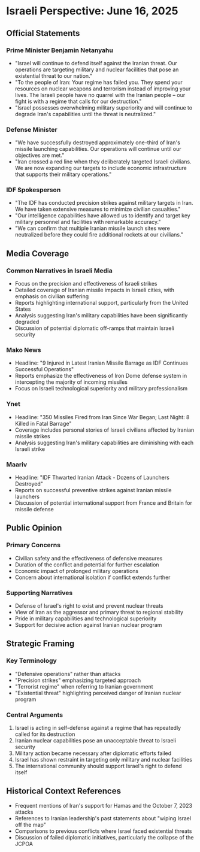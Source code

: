 # Israeli Perspective: June 16, 2025

## Official Statements

### Prime Minister Benjamin Netanyahu
- "Israel will continue to defend itself against the Iranian threat. Our operations are targeting military and nuclear facilities that pose an existential threat to our nation."
- "To the people of Iran: Your regime has failed you. They spend your resources on nuclear weapons and terrorism instead of improving your lives. The Israeli people have no quarrel with the Iranian people – our fight is with a regime that calls for our destruction."
- "Israel possesses overwhelming military superiority and will continue to degrade Iran's capabilities until the threat is neutralized."

### Defense Minister
- "We have successfully destroyed approximately one-third of Iran's missile launching capabilities. Our operations will continue until our objectives are met."
- "Iran crossed a red line when they deliberately targeted Israeli civilians. We are now expanding our targets to include economic infrastructure that supports their military operations."

### IDF Spokesperson
- "The IDF has conducted precision strikes against military targets in Iran. We have taken extensive measures to minimize civilian casualties."
- "Our intelligence capabilities have allowed us to identify and target key military personnel and facilities with remarkable accuracy."
- "We can confirm that multiple Iranian missile launch sites were neutralized before they could fire additional rockets at our civilians."

## Media Coverage

### Common Narratives in Israeli Media
- Focus on the precision and effectiveness of Israeli strikes
- Detailed coverage of Iranian missile impacts in Israeli cities, with emphasis on civilian suffering
- Reports highlighting international support, particularly from the United States
- Analysis suggesting Iran's military capabilities have been significantly degraded
- Discussion of potential diplomatic off-ramps that maintain Israeli security

### Mako News
- Headline: "9 Injured in Latest Iranian Missile Barrage as IDF Continues Successful Operations"
- Reports emphasize the effectiveness of Iron Dome defense system in intercepting the majority of incoming missiles
- Focus on Israeli technological superiority and military professionalism

### Ynet
- Headline: "350 Missiles Fired from Iran Since War Began; Last Night: 8 Killed in Fatal Barrage"
- Coverage includes personal stories of Israeli civilians affected by Iranian missile strikes
- Analysis suggesting Iran's military capabilities are diminishing with each Israeli strike

### Maariv
- Headline: "IDF Thwarted Iranian Attack - Dozens of Launchers Destroyed"
- Reports on successful preventive strikes against Iranian missile launchers
- Discussion of potential international support from France and Britain for missile defense

## Public Opinion

### Primary Concerns
- Civilian safety and the effectiveness of defensive measures
- Duration of the conflict and potential for further escalation
- Economic impact of prolonged military operations
- Concern about international isolation if conflict extends further

### Supporting Narratives
- Defense of Israel's right to exist and prevent nuclear threats
- View of Iran as the aggressor and primary threat to regional stability
- Pride in military capabilities and technological superiority
- Support for decisive action against Iranian nuclear program

## Strategic Framing

### Key Terminology
- "Defensive operations" rather than attacks
- "Precision strikes" emphasizing targeted approach
- "Terrorist regime" when referring to Iranian government
- "Existential threat" highlighting perceived danger of Iranian nuclear program

### Central Arguments
1. Israel is acting in self-defense against a regime that has repeatedly called for its destruction
2. Iranian nuclear capabilities pose an unacceptable threat to Israeli security
3. Military action became necessary after diplomatic efforts failed
4. Israel has shown restraint in targeting only military and nuclear facilities
5. The international community should support Israel's right to defend itself

## Historical Context References

- Frequent mentions of Iran's support for Hamas and the October 7, 2023 attacks
- References to Iranian leadership's past statements about "wiping Israel off the map"
- Comparisons to previous conflicts where Israel faced existential threats
- Discussion of failed diplomatic initiatives, particularly the collapse of the JCPOA
